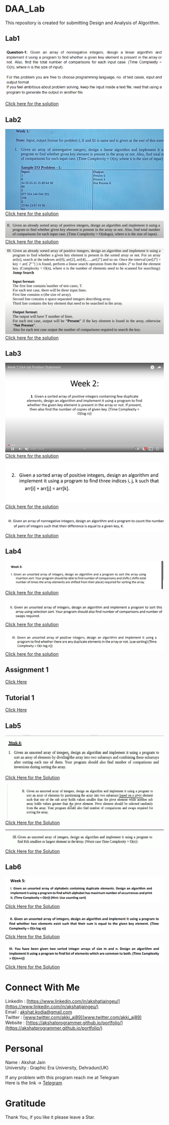 # DAA_Lab
This repository is created for submitting Design and Analysis of Algorithm.

## Lab1
![image](https://github.com/akshatprogrammer/DAA_Lab/blob/main/images/lab1.png)

[Click here for the solution](https://github.com/akshatprogrammer/DAA_Lab/tree/main/Week0)

## Lab2
![image](https://github.com/akshatprogrammer/DAA_Lab/blob/main/images/lab2_Q1.png)
[Click here for the solution](https://github.com/akshatprogrammer/DAA_Lab/blob/main/Week1/Linear/linear.cpp)

![image](https://github.com/akshatprogrammer/DAA_Lab/blob/main/images/lab2_Q2.png)
[Click here for the solution](https://github.com/akshatprogrammer/DAA_Lab/blob/main/Week1/Binary/binary.cpp)

![image](https://github.com/akshatprogrammer/DAA_Lab/blob/main/images/lab2_Q3.png)
[Click here for the solution](https://github.com/akshatprogrammer/DAA_Lab/blob/main/Week1/Jump/jump.cpp)

## Lab3
![image](https://github.com/akshatprogrammer/DAA_Lab/blob/main/images/Lab3_Q1.png)
[Click here for the solution](https://github.com/akshatprogrammer/DAA_Lab/blob/main/Week2/Que1/Que1.cpp)

![image](https://github.com/akshatprogrammer/DAA_Lab/blob/main/images/Lab3_Q2.png)
[Click here for the solution](https://github.com/akshatprogrammer/DAA_Lab/blob/main/Week2/Que2/Que2.cpp)

![image](https://github.com/akshatprogrammer/DAA_Lab/blob/main/images/Lab3_Q3.png)
[Click here for the solution](https://github.com/akshatprogrammer/DAA_Lab/blob/main/Week2/Que3/Que3.cpp)

## Lab4
![image](https://github.com/akshatprogrammer/DAA_Lab/blob/main/images/Lab4_Q1.png)
[Click here for the solution](https://github.com/akshatprogrammer/DAA_Lab/blob/main/Week3/Que1/Insertion.cpp)

![image](https://github.com/akshatprogrammer/DAA_Lab/blob/main/images/Lab4_Q2.png)
[Click here for the solution](https://github.com/akshatprogrammer/DAA_Lab/blob/main/Week3/Que2/Selection.cpp)

![image](https://github.com/akshatprogrammer/DAA_Lab/blob/main/images/Lab4_Q3.png)
[Click here for the solution](https://github.com/akshatprogrammer/DAA_Lab/blob/main/Week3/Que3/Quick.cpp)

## Assignment 1
[Click Here](https://github.com/akshatprogrammer/DAA_Lab/blob/main/Assignments/Assignment1.pdf)

## Tutorial 1
[Click Here](https://github.com/akshatprogrammer/DAA_Lab/blob/main/Tutorials/Tutorial1.pdf)

## Lab5
![image](https://github.com/akshatprogrammer/DAA_Lab/blob/main/images/Lab5_Q1.png)
[Click Here for the Solution](https://github.com/akshatprogrammer/DAA_Lab/blob/main/Week4/Que1/Que1.cpp)

![image](https://github.com/akshatprogrammer/DAA_Lab/blob/main/images/Lab5_Q2.png)
[Click Here for the Solution](https://github.com/akshatprogrammer/DAA_Lab/blob/main/Week4/Que2/Que2.cpp)

![image](https://github.com/akshatprogrammer/DAA_Lab/blob/main/images/Lab5_Q3.png)
[Click Here for the Solution](https://github.com/akshatprogrammer/DAA_Lab/blob/main/Week4/Que3/Que3.cpp)

## Lab6
![image](https://github.com/akshatprogrammer/DAA_Lab/blob/main/images/Lab6_Q1.png)
[Click Here for the Solution](https://github.com/akshatprogrammer/DAA_Lab/blob/main/Week5/Que1/Que1.cpp)

![image](https://github.com/akshatprogrammer/DAA_Lab/blob/main/images/Lab6_Q2.png)
[Click Here for the Solution](https://github.com/akshatprogrammer/DAA_Lab/blob/main/Week5/Que2/Que2.cpp)

![image](https://github.com/akshatprogrammer/DAA_Lab/blob/main/images/Lab6_Q3.png)
[Click Here for the Solution](https://github.com/akshatprogrammer/DAA_Lab/blob/main/Week5/Que3/Que3.cpp)

# Connect With Me
LinkedIn : [https://www.linkedin.com/in/akshatjaingeu/](https://www.linkedin.com/in/akshatjaingeu/)<br/>
Email : [akshat.kodia@gmail.com ](akshat.kodia@gmail.com)<br/>
Twitter : [www.twitter.com/akki_aj89](www.twitter.com/akki_aj89)<br/>
Website : [https://akshatprogrammer.github.io/portfolio/](https://akshatprogrammer.github.io/portfolio/)

# Personal
Name : Akshat Jain<br/>
University : Graphic Era University, Dehradun(UK)

If any problem with this program reach me at Telegram<br/>
Here is the link -> [Telegram](https://t.me/akki_aj89)

# Gratitude
Thank You, if you like it please leave a Star.

